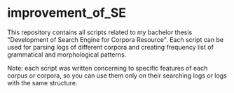 # improvement_of_SE
This repository contains all scripts related to my bachelor thesis "Development of Search Engine for Corpora Resource".
Each script can be used for parsing logs of different corpora and creating frequency list of grammatical and morphological patterns.

Note: each script was written concerning to specific features of each corpus or corpora, so you can use them only on their searching logs or logs with the same structure.
